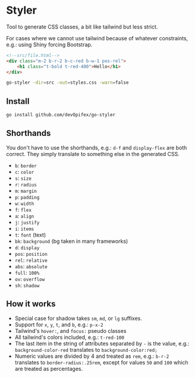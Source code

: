 # Styler

Tool to generate CSS classes, a bit like tailwind but less strict.

For cases where we cannot use tailwind because of whatever
constraints, e.g.: using Shiny forcing Bootstrap.

```html
<!--src/file.html-->
<div class="m-2 b-r-2 b-c-red b-w-1 pos-rel">
    <h1 class="t-bold t-red-400">Hello</h1>
</div>
```

```bash
go-styler -dir=src -out=styles.css -warn=false
```

## Install

```bash
go install github.com/devOpifex/go-styler
```

## Shorthands

You don't have to use the shorthands, 
e.g.: `d-f` and `display-flex` are both correct.
They simply translate to something else in the generated
CSS.

- `b`: `border`
- `c`: `color`
- `s`: `size`
- `r`: `radius`
- `m`: `margin`
- `p`: `padding`
- `w`: `width`
- `f`: `flex`
- `a`: `align`
- `j`: `justify`
- `i`: `items`
- `t`: `font` (text)
- `bk`: `background` (bg taken in many frameworks)
- `d`: `display`
- `pos`: `position`
- `rel`: `relative`
- `abs`: `absolute`
- `full`: `100%`
- `ov`: `overflow`
- `sh`: `shadow`

## How it works

- Special case for shadow takes `sm`, `md`, or `lg` suffixes.
- Support for `x`, `y`, `t`, and `b`, e.g.: `p-x-2`
- Tailwind's `hover:`, and `focus:` pseudo classes
- All tailwind's colors included, e.g.: `t-red-100`
- The last item in the string of attributes separated by `-` is the value, 
e.g.: `background-color-red` translates to `background-color:red;`
- Numeric values are divided by 4 and treated as `rem`, e.g.: `b-r-2` translates
to `border-radius:.25rem`, except for values `50` and `100` which are
treated as percentages.

